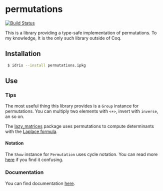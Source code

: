 # permutations

[![Build Status](https://travis-ci.org/vmchale/permutations.svg?branch=master)](https://travis-ci.org/vmchale/permutations)

This is a library providing a type-safe implementation of permutations.
To my knowledge, It is the only such library outside of
Coq.

## Installation

```bash
 $ idris --install permutations.ipkg
```

## Use

### Tips

The most useful thing this library provides is a `Group` instance for
permutations. You can multiply two elements with `<+>`, invert with `inverse`,
an so on.

The [lazy\_matrices](https://hub.darcs.net/vmchale/lazy_matrices) package uses
permutations to compute determinants with the [Laplace
formula](https://www.encyclopediaofmath.org/index.php?title=Determinant).

#### Notation

The `Show` instance for `Permutation` uses cycle notation. You can read more
[here](http://dlmf.nist.gov/26.13) if you find it confusing.

### Documentation

You can find documentation
[here](https://vmchale.github.io/permutations/index.html).
